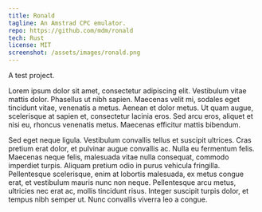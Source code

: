 ```yaml
---
title: Ronald
tagline: An Amstrad CPC emulator.
repo: https://github.com/mdm/ronald
tech: Rust
license: MIT
screenshot: /assets/images/ronald.png
---
```

A test project.

Lorem ipsum dolor sit amet, consectetur adipiscing elit. Vestibulum vitae mattis dolor. Phasellus ut nibh sapien. Maecenas velit mi, sodales eget tincidunt vitae, venenatis a metus. Aenean et dolor metus. Ut quam augue, scelerisque at sapien et, consectetur lacinia eros. Sed arcu eros, aliquet et nisi eu, rhoncus venenatis metus. Maecenas efficitur mattis bibendum.

Sed eget neque ligula. Vestibulum convallis tellus et suscipit ultrices. Cras pretium erat dolor, et pulvinar augue convallis ac. Nulla eu fermentum felis. Maecenas neque felis, malesuada vitae nulla consequat, commodo imperdiet turpis. Aliquam pretium odio in purus vehicula fringilla. Pellentesque scelerisque, enim at lobortis malesuada, ex metus congue erat, et vestibulum mauris nunc non neque. Pellentesque arcu metus, ultricies nec erat ac, mollis tincidunt risus. Integer suscipit turpis dolor, et tempus nibh semper ut. Nunc convallis viverra leo a congue.
